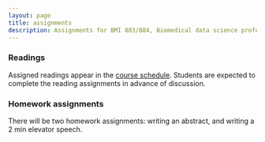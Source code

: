 ```yaml
---
layout: page
title: assignments
description: Assignments for BMI 883/884, Biomedical data science professional skills
---
```


### Readings

Assigned readings appear in the [course schedule](schedule.html).
Students are expected to complete the reading assignments in advance
of discussion.

### Homework assignments

There will be two homework assignments: writing an abstract, and
writing a 2 min elevator speech.
